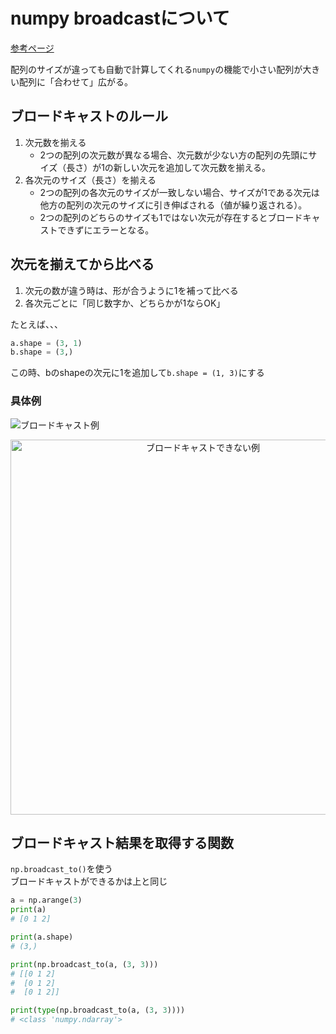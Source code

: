 # numpy broadcastについて

[参考ページ](https://note.nkmk.me/python-numpy-broadcasting/)

配列のサイズが違っても自動で計算してくれる`numpy`の機能で小さい配列が大きい配列に「合わせて」広がる。

## ブロードキャストのルール
1. 次元数を揃える
   - 2つの配列の次元数が異なる場合、次元数が少ない方の配列の先頭にサイズ（長さ）が1の新しい次元を追加して次元数を揃える。
2. 各次元のサイズ（長さ）を揃える
   - 2つの配列の各次元のサイズが一致しない場合、サイズが1である次元は他方の配列の次元のサイズに引き伸ばされる（値が繰り返される）。
   - 2つの配列のどちらのサイズも1ではない次元が存在するとブロードキャストできずにエラーとなる。



## 次元を揃えてから比べる
1. 次元の数が違う時は、形が合うように1を補って比べる
2. 各次元ごとに「同じ数字か、どちらかが1ならOK」

たとえば、、、
```py
a.shape = (3, 1)
b.shape = (3,)
```
この時、bのshapeの次元に1を追加して`b.shape = (1, 3)`にする

### 具体例
![ブロードキャスト例](./imgs/雑記-30.jpg)


<div style="text-align: center;">
  <img src="./imgs/JPEG画像-49BE-9AC4-3A-0.jpeg" alt="ブロードキャストできない例" width="600">
</div>

## ブロードキャスト結果を取得する関数

`np.broadcast_to()`を使う  
ブロードキャストができるかは上と同じ

```py
a = np.arange(3)
print(a)
# [0 1 2]

print(a.shape)
# (3,)

print(np.broadcast_to(a, (3, 3)))
# [[0 1 2]
#  [0 1 2]
#  [0 1 2]]

print(type(np.broadcast_to(a, (3, 3))))
# <class 'numpy.ndarray'>
```